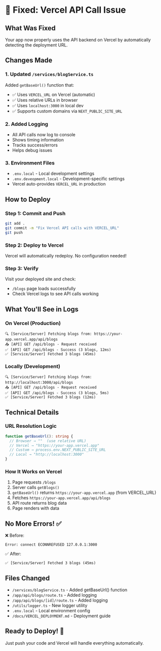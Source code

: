 # 🎉 Fixed: Vercel API Call Issue

## What Was Fixed
Your app now properly uses the API backend on Vercel by automatically detecting the deployment URL.

## Changes Made

### 1. Updated `/services/blogService.ts`
Added `getBaseUrl()` function that:
- ✅ Uses `VERCEL_URL` on Vercel (automatic)
- ✅ Uses relative URLs in browser
- ✅ Uses `localhost:3000` in local dev
- ✅ Supports custom domains via `NEXT_PUBLIC_SITE_URL`

### 2. Added Logging
- All API calls now log to console
- Shows timing information
- Tracks success/errors
- Helps debug issues

### 3. Environment Files
- `.env.local` - Local development settings
- `.env.deveopment.local` - Development-specific settings
- Vercel auto-provides `VERCEL_URL` in production

## How to Deploy

### Step 1: Commit and Push
```bash
git add .
git commit -m "Fix Vercel API calls with VERCEL_URL"
git push
```

### Step 2: Deploy to Vercel
Vercel will automatically redeploy. No configuration needed!

### Step 3: Verify
Visit your deployed site and check:
- `/blogs` page loads successfully
- Check Vercel logs to see API calls working

## What You'll See in Logs

### On Vercel (Production)
```
🔍 [Service/Server] Fetching blogs from: https://your-app.vercel.app/api/blogs
📥 [API] GET /api/blogs - Request received
✅ [API] GET /api/blogs - Success (3 blogs, 12ms)
✅ [Service/Server] Fetched 3 blogs (45ms)
```

### Locally (Development)
```
🔍 [Service/Server] Fetching blogs from: http://localhost:3000/api/blogs
📥 [API] GET /api/blogs - Request received
✅ [API] GET /api/blogs - Success (3 blogs, 5ms)
✅ [Service/Server] Fetched 3 blogs (12ms)
```

## Technical Details

### URL Resolution Logic
```typescript
function getBaseUrl(): string {
  // Browser → ""  (use relative URL)
  // Vercel → "https://your-app.vercel.app"
  // Custom → process.env.NEXT_PUBLIC_SITE_URL
  // Local → "http://localhost:3000"
}
```

### How It Works on Vercel
1. Page requests `/blogs`
2. Server calls `getBlogs()`
3. `getBaseUrl()` returns `https://your-app.vercel.app` (from VERCEL_URL)
4. Fetches `https://your-app.vercel.app/api/blogs`
5. API route returns blog data
6. Page renders with data

## No More Errors! ✅

❌ Before:
```
Error: connect ECONNREFUSED 127.0.0.1:3000
```

✅ After:
```
✅ [Service/Server] Fetched 3 blogs (45ms)
```

## Files Changed
- `/services/blogService.ts` - Added getBaseUrl() function
- `/app/api/blogs/route.ts` - Added logging
- `/app/api/blogs/[id]/route.ts` - Added logging
- `/utils/logger.ts` - New logger utility
- `.env.local` - Local environment config
- `/docs/VERCEL_DEPLOYMENT.md` - Deployment guide

## Ready to Deploy! 🚀

Just push your code and Vercel will handle everything automatically.
